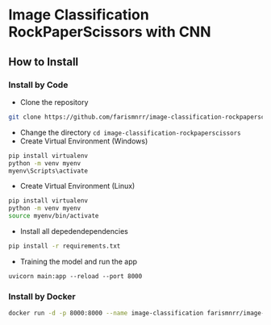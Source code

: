 # Image Classification RockPaperScissors with CNN

## How to Install
### Install by Code
- Clone the repository
```sh
git clone https://github.com/farismnrr/image-classification-rockpaperscissors.git
```
- Change the directory `cd image-classification-rockpaperscissors`
- Create Virtual Environment (Windows)
```sh
pip install virtualenv
python -m venv myenv
myenv\Scripts\activate
```
- Create Virtual Environment (Linux)
```sh
pip install virtualenv
python -m venv myenv
source myenv/bin/activate
```
- Install all depedendependencies
```sh
pip install -r requirements.txt
```
- Training the model and run the app
```
uvicorn main:app --reload --port 8000
```

### Install by Docker
```sh
docker run -d -p 8000:8000 --name image-classification farismnrr/image-classification-rockpaperscissors:latest
```
